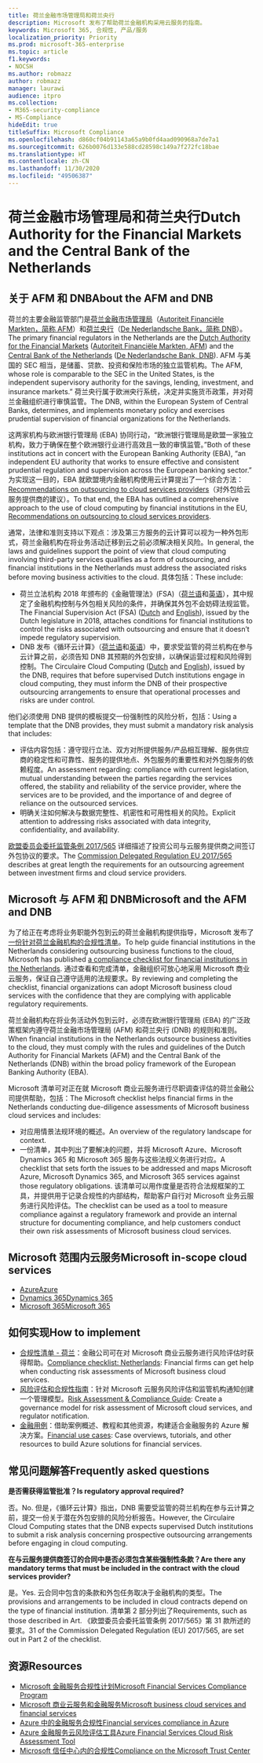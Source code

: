 ```yaml
---
title: 荷兰金融市场管理局和荷兰央行
description: Microsoft 发布了帮助荷兰金融机构采用云服务的指南。
keywords: Microsoft 365, 合规性, 产品/服务
localization_priority: Priority
ms.prod: microsoft-365-enterprise
ms.topic: article
f1.keywords:
- NOCSH
ms.author: robmazz
author: robmazz
manager: laurawi
audience: itpro
ms.collection:
- M365-security-compliance
- MS-Compliance
hideEdit: true
titleSuffix: Microsoft Compliance
ms.openlocfilehash: d860cf04b91143a65a9b0fd4aad090968a7de7a1
ms.sourcegitcommit: 626b0076d133e588cd28598c149a7f272fc18bae
ms.translationtype: HT
ms.contentlocale: zh-CN
ms.lasthandoff: 11/30/2020
ms.locfileid: "49506387"
---
```

# <a name="dutch-authority-for-the-financial-markets-and-the-central-bank-of-the-netherlands"></a><span data-ttu-id="6c5c9-104">荷兰金融市场管理局和荷兰央行</span><span class="sxs-lookup"><span data-stu-id="6c5c9-104">Dutch Authority for the Financial Markets and the Central Bank of the Netherlands</span></span>

## <a name="about-the-afm-and-dnb"></a><span data-ttu-id="6c5c9-105">关于 AFM 和 DNB</span><span class="sxs-lookup"><span data-stu-id="6c5c9-105">About the AFM and DNB</span></span>

<span data-ttu-id="6c5c9-106">荷兰的主要金融监管部门是[荷兰金融市场管理局](https://afm.nl/en)（[Autoriteit Financiële Markten，简称 AFM](https://afm.nl/)）和[荷兰央行](https://www.dnb.nl/en/home/index.jsp)（[De Nederlandsche Bank，简称 DNB](https://www.dnb.nl/home/)）。</span><span class="sxs-lookup"><span data-stu-id="6c5c9-106">The primary financial regulators in the Netherlands are the [Dutch Authority for the Financial Markets](https://afm.nl/en) ([Autoriteit Financiële Markten, AFM](https://afm.nl/)) and the [Central Bank of the Netherlands](https://www.dnb.nl/en/home/index.jsp) ([De Nederlandsche Bank, DNB](https://www.dnb.nl/home/)).</span></span> <span data-ttu-id="6c5c9-107">AFM 与美国的 SEC 相当，是储蓄、贷款、投资和保险市场的独立监管机构。</span><span class="sxs-lookup"><span data-stu-id="6c5c9-107">The AFM, whose role is comparable to the SEC in the United States, is the independent supervisory authority for the savings, lending, investment, and insurance markets.”</span></span> <span data-ttu-id="6c5c9-108">荷兰央行属于欧洲央行系统，决定并实施货币政策，并对荷兰金融组织进行审慎监管。</span><span class="sxs-lookup"><span data-stu-id="6c5c9-108">The DNB, within the European System of Central Banks, determines, and implements monetary policy and exercises prudential supervision of financial organizations for the Netherlands.</span></span>  
  
<span data-ttu-id="6c5c9-109">这两家机构与欧洲银行管理局 (EBA) 协同行动，“欧洲银行管理局是欧盟一家独立机构，致力于确保在整个欧洲银行业进行高效且一致的审慎监管。”</span><span class="sxs-lookup"><span data-stu-id="6c5c9-109">Both of these institutions act in concert with the European Banking Authority (EBA), “an independent EU authority that works to ensure effective and consistent prudential regulation and supervision across the European banking sector.”</span></span> <span data-ttu-id="6c5c9-110">为实现这一目的，EBA 就欧盟境内金融机构使用云计算提出了一个综合方法：[Recommendations on outsourcing to cloud services providers](https://eba.europa.eu/sites/default/documents/files/documents/10180/1848359/c1005743-567e-40fc-a995-d05fb93df5d1/Draft%20Recommendation%20on%20outsourcing%20to%20Cloud%20Service%20%20%28EBA-CP-2017-06%29.pdf )（对外包给云服务提供商的建议）。</span><span class="sxs-lookup"><span data-stu-id="6c5c9-110">To that end, the EBA has outlined a comprehensive approach to the use of cloud computing by financial institutions in the EU, [Recommendations on outsourcing to cloud services providers](https://eba.europa.eu/sites/default/documents/files/documents/10180/1848359/c1005743-567e-40fc-a995-d05fb93df5d1/Draft%20Recommendation%20on%20outsourcing%20to%20Cloud%20Service%20%20%28EBA-CP-2017-06%29.pdf ).</span></span>  
  
<span data-ttu-id="6c5c9-111">通常，法律和准则支持以下观点：涉及第三方服务的云计算可以视为一种外包形式，荷兰金融机构在将业务活动迁移到云之前必须解决相关风险。</span><span class="sxs-lookup"><span data-stu-id="6c5c9-111">In general, the laws and guidelines support the point of view that cloud computing involving third-party services qualifies as a form of outsourcing, and financial institutions in the Netherlands must address the associated risks before moving business activities to the cloud.</span></span> <span data-ttu-id="6c5c9-112">具体包括：</span><span class="sxs-lookup"><span data-stu-id="6c5c9-112">These include:</span></span>

- <span data-ttu-id="6c5c9-113">荷兰立法机构 2018 年颁布的《金融管理法》(FSA)（[荷兰语](https://wetten.overheid.nl/BWBR0020368/2018-02-09)和[英语](https://www.toezicht.dnb.nl/en/binaries/51-217291.pdf)），其中规定了金融机构控制与外包相关风险的条件，并确保其外包不会妨碍法规监管。</span><span class="sxs-lookup"><span data-stu-id="6c5c9-113">The Financial Supervision Act (FSA) ([Dutch](https://wetten.overheid.nl/BWBR0020368/2018-02-09) and [English](https://www.toezicht.dnb.nl/en/binaries/51-217291.pdf)), issued by the Dutch legislature in 2018, attaches conditions for financial institutions to control the risks associated with outsourcing and ensure that it doesn’t impede regulatory supervision.</span></span>
- <span data-ttu-id="6c5c9-114">DNB 发布《循环云计算》（[荷兰语](https://www.toezicht.dnb.nl/binaries/50-224828.pdf)和[英语](https://www.toezicht.dnb.nl/en/binaries/51-224828.pdf)）中，要求受监管的荷兰机构在参与云计算之前，必须告知 DNB 其预期的外包安排，以确保运营过程和风险得到控制。</span><span class="sxs-lookup"><span data-stu-id="6c5c9-114">The Circulaire Cloud Computing ([Dutch](https://www.toezicht.dnb.nl/binaries/50-224828.pdf) and [English](https://www.toezicht.dnb.nl/en/binaries/51-224828.pdf)), issued by the DNB, requires that before supervised Dutch institutions engage in cloud computing, they must inform the DNB of their prospective outsourcing arrangements to ensure that operational processes and risks are under control.</span></span>

<span data-ttu-id="6c5c9-115">他们必须使用 DNB 提供的模板提交一份强制性的风险分析，包括：</span><span class="sxs-lookup"><span data-stu-id="6c5c9-115">Using a template that the DNB provides, they must submit a mandatory risk analysis that includes:</span></span>

- <span data-ttu-id="6c5c9-116">评估内容包括：遵守现行立法、双方对所提供服务/产品相互理解、服务供应商的稳定性和可靠性、服务的提供地点、外包服务的重要性和对外包服务的依赖程度。</span><span class="sxs-lookup"><span data-stu-id="6c5c9-116">An assessment regarding: compliance with current legislation, mutual understanding between the parties regarding the services offered, the stability and reliability of the service provider, where the services are to be provided, and the importance of and degree of reliance on the outsourced services.</span></span>
- <span data-ttu-id="6c5c9-117">明确关注如何解决与数据完整性、机密性和可用性相关的风险。</span><span class="sxs-lookup"><span data-stu-id="6c5c9-117">Explicit attention to addressing risks associated with data integrity, confidentiality, and availability.</span></span>

<span data-ttu-id="6c5c9-118">[欧盟委员会委托监管条例 2017/565](https://eur-lex.europa.eu/legal-content/EN/TXT/?uri=CELEX:32017R0565) 详细描述了投资公司与云服务提供商之间签订外包协议的要求。</span><span class="sxs-lookup"><span data-stu-id="6c5c9-118">The [Commission Delegated Regulation EU 2017/565](https://eur-lex.europa.eu/legal-content/EN/TXT/?uri=CELEX:32017R0565) describes at great length the requirements for an outsourcing agreement between investment firms and cloud service providers.</span></span>

## <a name="microsoft-and-the-afm-and-dnb"></a><span data-ttu-id="6c5c9-119">Microsoft 与 AFM 和 DNB</span><span class="sxs-lookup"><span data-stu-id="6c5c9-119">Microsoft and the AFM and DNB</span></span>

<span data-ttu-id="6c5c9-120">为了给正在考虑将业务职能外包到云的荷兰金融机构提供指导，Microsoft 发布了[一份针对荷兰金融机构的合规性清单](https://aka.ms/FinServ-Guide-Netherlands)。</span><span class="sxs-lookup"><span data-stu-id="6c5c9-120">To help guide financial institutions in the Netherlands considering outsourcing business functions to the cloud, Microsoft has published [a compliance checklist for financial institutions in the Netherlands](https://aka.ms/FinServ-Guide-Netherlands).</span></span> <span data-ttu-id="6c5c9-121">通过查看和完成清单，金融组织可放心地采用 Microsoft 商业云服务，保证自己遵守适用的法规要求。</span><span class="sxs-lookup"><span data-stu-id="6c5c9-121">By reviewing and completing the checklist, financial organizations can adopt Microsoft business cloud services with the confidence that they are complying with applicable regulatory requirements.</span></span>  
  
<span data-ttu-id="6c5c9-122">荷兰金融机构在将业务活动外包到云时，必须在欧洲银行管理局 (EBA) 的广泛政策框架内遵守荷兰金融市场管理局 (AFM) 和荷兰央行 (DNB) 的规则和准则。</span><span class="sxs-lookup"><span data-stu-id="6c5c9-122">When financial institutions in the Netherlands outsource business activities to the cloud, they must comply with the rules and guidelines of the Dutch Authority for Financial Markets (AFM) and the Central Bank of the Netherlands (DNB) within the broad policy framework of the European Banking Authority (EBA).</span></span>  
  
<span data-ttu-id="6c5c9-123">Microsoft 清单可对正在就 Microsoft 商业云服务进行尽职调查评估的荷兰金融公司提供帮助，包括：</span><span class="sxs-lookup"><span data-stu-id="6c5c9-123">The Microsoft checklist helps financial firms in the Netherlands conducting due-diligence assessments of Microsoft business cloud services and includes:</span></span>

- <span data-ttu-id="6c5c9-124">对应用情景法规环境的概述。</span><span class="sxs-lookup"><span data-stu-id="6c5c9-124">An overview of the regulatory landscape for context.</span></span>
- <span data-ttu-id="6c5c9-125">一份清单，其中列出了要解决的问题，并将 Microsoft Azure、Microsoft Dynamics 365 和 Microsoft 365 服务与这些法规义务进行对应。</span><span class="sxs-lookup"><span data-stu-id="6c5c9-125">A checklist that sets forth the issues to be addressed and maps Microsoft Azure, Microsoft Dynamics 365, and Microsoft 365 services against those regulatory obligations.</span></span> <span data-ttu-id="6c5c9-126">该清单可以用作度量是否符合法规框架的工具，并提供用于记录合规性的内部结构，帮助客户自行对 Microsoft 业务云服务进行风险评估。</span><span class="sxs-lookup"><span data-stu-id="6c5c9-126">The checklist can be used as a tool to measure compliance against a regulatory framework and provide an internal structure for documenting compliance, and help customers conduct their own risk assessments of Microsoft business cloud services.</span></span>

## <a name="microsoft-in-scope-cloud-services"></a><span data-ttu-id="6c5c9-127">Microsoft 范围内云服务</span><span class="sxs-lookup"><span data-stu-id="6c5c9-127">Microsoft in-scope cloud services</span></span>

- [<span data-ttu-id="6c5c9-128">Azure</span><span class="sxs-lookup"><span data-stu-id="6c5c9-128">Azure</span></span>](https://aka.ms/AzureCompliance)
- [<span data-ttu-id="6c5c9-129">Dynamics 365</span><span class="sxs-lookup"><span data-stu-id="6c5c9-129">Dynamics 365</span></span>](https://aka.ms/d365-compliance-list)
- [<span data-ttu-id="6c5c9-130">Microsoft 365</span><span class="sxs-lookup"><span data-stu-id="6c5c9-130">Microsoft 365</span></span>](https://aka.ms/o365-compliance-framework)

## <a name="how-to-implement"></a><span data-ttu-id="6c5c9-131">如何实现</span><span class="sxs-lookup"><span data-stu-id="6c5c9-131">How to implement</span></span>

- <span data-ttu-id="6c5c9-132">[合规性清单 - 荷兰](https://aka.ms/FinServ-Guide-Netherlands)：金融公司可在对 Microsoft 商业云服务进行风险评估时获得帮助。</span><span class="sxs-lookup"><span data-stu-id="6c5c9-132">[Compliance checklist: Netherlands](https://aka.ms/FinServ-Guide-Netherlands): Financial firms can get help when conducting risk assessments of Microsoft business cloud services.</span></span>
- <span data-ttu-id="6c5c9-133">[风险评估和合规性指南](https://aka.ms/RiskGovernanceGuide)：针对 Microsoft 云服务风险评估和监管机构通知创建一个管理模型。</span><span class="sxs-lookup"><span data-stu-id="6c5c9-133">[Risk Assessment & Compliance Guide](https://aka.ms/RiskGovernanceGuide): Create a governance model for risk assessment of Microsoft cloud services, and regulator notification.</span></span>
- <span data-ttu-id="6c5c9-134">[金融用例](https://docs.microsoft.com/azure/industry/financial/)：借助案例概述、教程和其他资源，构建适合金融服务的 Azure 解决方案。</span><span class="sxs-lookup"><span data-stu-id="6c5c9-134">[Financial use cases](https://docs.microsoft.com/azure/industry/financial/): Case overviews, tutorials, and other resources to build Azure solutions for financial services.</span></span>

## <a name="frequently-asked-questions"></a><span data-ttu-id="6c5c9-135">常见问题解答</span><span class="sxs-lookup"><span data-stu-id="6c5c9-135">Frequently asked questions</span></span>

<span data-ttu-id="6c5c9-136">**是否需获得监管批准？**</span><span class="sxs-lookup"><span data-stu-id="6c5c9-136">**Is regulatory approval required?**</span></span>

<span data-ttu-id="6c5c9-137">否。</span><span class="sxs-lookup"><span data-stu-id="6c5c9-137">No.</span></span> <span data-ttu-id="6c5c9-138">但是，《循环云计算》指出，DNB 需要受监管的荷兰机构在参与云计算之前，提交一份关于潜在外包安排的风险分析报告。</span><span class="sxs-lookup"><span data-stu-id="6c5c9-138">However, the Circulaire Cloud Computing states that the DNB expects supervised Dutch institutions to submit a risk analysis concerning prospective outsourcing arrangements before engaging in cloud computing.</span></span>

<span data-ttu-id="6c5c9-139">**在与云服务提供商签订的合同中是否必须包含某些强制性条款？**</span><span class="sxs-lookup"><span data-stu-id="6c5c9-139">**Are there any mandatory terms that must be included in the contract with the cloud services provider?**</span></span>

<span data-ttu-id="6c5c9-140">是。</span><span class="sxs-lookup"><span data-stu-id="6c5c9-140">Yes.</span></span> <span data-ttu-id="6c5c9-141">云合同中包含的条款和外包任务取决于金融机构的类型。</span><span class="sxs-lookup"><span data-stu-id="6c5c9-141">The provisions and arrangements to be included in cloud contracts depend on the type of financial institution.</span></span> <span data-ttu-id="6c5c9-142">清单第 2 部分列出了</span><span class="sxs-lookup"><span data-stu-id="6c5c9-142">Requirements, such as those described in Art.</span></span> <span data-ttu-id="6c5c9-143">《欧盟委员会委托监管条例 2017/565》第 31 款所述的要求。</span><span class="sxs-lookup"><span data-stu-id="6c5c9-143">31 of the Commission Delegated Regulation (EU) 2017/565, are set out in Part 2 of the checklist.</span></span>

## <a name="resources"></a><span data-ttu-id="6c5c9-144">资源</span><span class="sxs-lookup"><span data-stu-id="6c5c9-144">Resources</span></span>

- [<span data-ttu-id="6c5c9-145">Microsoft 金融服务合规性计划</span><span class="sxs-lookup"><span data-stu-id="6c5c9-145">Microsoft Financial Services Compliance Program</span></span>](https://aka.ms/FSCP-Print)
- [<span data-ttu-id="6c5c9-146">Microsoft 商业云服务和金融服务</span><span class="sxs-lookup"><span data-stu-id="6c5c9-146">Microsoft business cloud services and financial services</span></span>](https://servicetrust.microsoft.com/viewpage/financialservicesoverview)
- [<span data-ttu-id="6c5c9-147">Azure 中的金融服务合规性</span><span class="sxs-lookup"><span data-stu-id="6c5c9-147">Financial services compliance in Azure</span></span>](https://azure.microsoft.com/resources/videos/azurecon-2015-financial-services-compliance-in-azure/)
- [<span data-ttu-id="6c5c9-148">Azure 金融服务云风险评估工具</span><span class="sxs-lookup"><span data-stu-id="6c5c9-148">Azure Financial Services Cloud Risk Assessment Tool</span></span>](https://aka.ms/FFIEC-CSDT)
- [<span data-ttu-id="6c5c9-149">Microsoft 信任中心内的合规性</span><span class="sxs-lookup"><span data-stu-id="6c5c9-149">Compliance on the Microsoft Trust Center</span></span>](https://www.microsoft.com/trust-center/compliance/compliance-overview)
